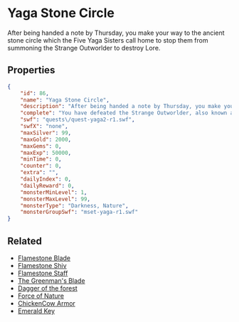 # Yaga Stone Circle

After being handed a note by Thursday, you make your way to the ancient stone circle which the Five Yaga Sisters call home to stop them from summoning the Strange Outworlder to destroy Lore.

## Properties

```json
{
    "id": 86,
    "name": "Yaga Stone Circle",
    "description": "After being handed a note by Thursday, you make your way to the ancient stone circle which the Five Yaga Sisters call home to stop them from summoning the Strange Outworlder to destroy Lore.",
    "complete": "You have defeated the Strange Outworlder, also known as Guffer. Who knew that a pot-bellied furball could hit so hard?",
    "swf": "quests\/quest-yaga2-r1.swf",
    "swfX": "none",
    "maxSilver": 99,
    "maxGold": 2000,
    "maxGems": 0,
    "maxExp": 50000,
    "minTime": 0,
    "counter": 0,
    "extra": "",
    "dailyIndex": 0,
    "dailyReward": 0,
    "monsterMinLevel": 1,
    "monsterMaxLevel": 99,
    "monsterType": "Darkness, Nature",
    "monsterGroupSwf": "mset-yaga-r1.swf"
}
```

## Related

- [Flamestone Blade](../items/672-flamestone-blade.md)
- [Flamestone Shiv](../items/673-flamestone-shiv.md)
- [Flamestone Staff](../items/674-flamestone-staff.md)
- [The Greenman's Blade](../items/675-the-greenman-s-blade.md)
- [Dagger of the forest](../items/676-dagger-of-the-forest.md)
- [Force of Nature](../items/677-force-of-nature.md)
- [ChickenCow Armor](../items/1424-chickencow-armor.md)
- [Emerald Key](../items/15628-emerald-key.md)

